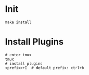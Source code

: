 # Init
```shell
make install
```

# Install Plugins
```shell
# enter tmux
tmux
# install plugins
<prefix>+I  # default prefix: ctrl+b
```
